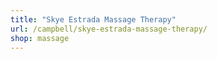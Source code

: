```yaml
---
title: "Skye Estrada Massage Therapy"
url: /campbell/skye-estrada-massage-therapy/
shop: massage
---
```

